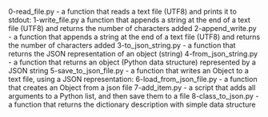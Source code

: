 0-read_file.py - a function that reads a text file (UTF8) and prints it to stdout:
1-write_file.py a function that appends a string at the end of a text file (UTF8) and returns the number of characters added
2-append_write.py - a function that appends a string at the end of a text file (UTF8) and returns the number of characters added
3-to_json_string.py - a function that returns the JSON representation of an object (string)
4-from_json_string.py - a function that returns an object (Python data structure) represented by a JSON string
5-save_to_json_file.py - a function that writes an Object to a text file, using a JSON representation:
6-load_from_json_file.py - a function that creates an Object from a json file
7-add_item.py - a script that adds all arguments to a Python list, and then save them to a file
8-class_to_json.py - a function that returns the dictionary description with simple data structure
